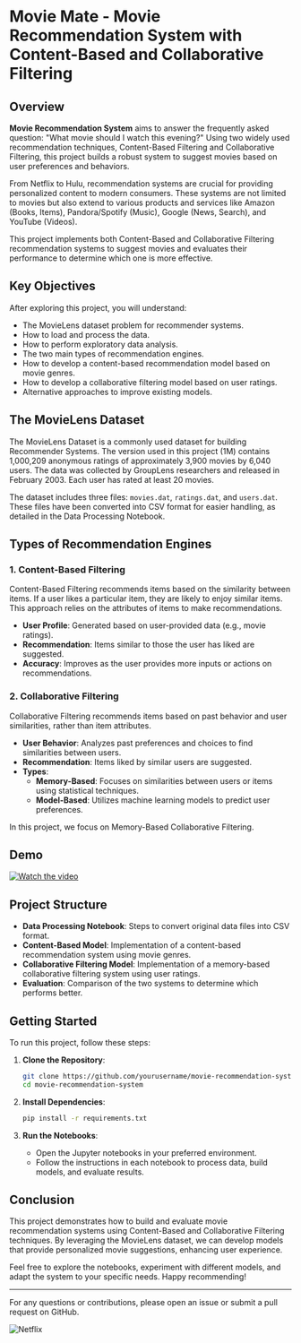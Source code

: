 # Movie Mate - Movie Recommendation System with Content-Based and Collaborative Filtering

## Overview

**Movie Recommendation System** aims to answer the frequently asked question: "What movie should I watch this evening?" Using two widely used recommendation techniques, Content-Based Filtering and Collaborative Filtering, this project builds a robust system to suggest movies based on user preferences and behaviors.

From Netflix to Hulu, recommendation systems are crucial for providing personalized content to modern consumers. These systems are not limited to movies but also extend to various products and services like Amazon (Books, Items), Pandora/Spotify (Music), Google (News, Search), and YouTube (Videos).

This project implements both Content-Based and Collaborative Filtering recommendation systems to suggest movies and evaluates their performance to determine which one is more effective.

## Key Objectives

After exploring this project, you will understand:

- The MovieLens dataset problem for recommender systems.
- How to load and process the data.
- How to perform exploratory data analysis.
- The two main types of recommendation engines.
- How to develop a content-based recommendation model based on movie genres.
- How to develop a collaborative filtering model based on user ratings.
- Alternative approaches to improve existing models.

## The MovieLens Dataset

The MovieLens Dataset is a commonly used dataset for building Recommender Systems. The version used in this project (1M) contains 1,000,209 anonymous ratings of approximately 3,900 movies by 6,040 users. The data was collected by GroupLens researchers and released in February 2003. Each user has rated at least 20 movies.

The dataset includes three files: `movies.dat`, `ratings.dat`, and `users.dat`. These files have been converted into CSV format for easier handling, as detailed in the Data Processing Notebook.

## Types of Recommendation Engines

### 1. Content-Based Filtering

Content-Based Filtering recommends items based on the similarity between items. If a user likes a particular item, they are likely to enjoy similar items. This approach relies on the attributes of items to make recommendations.

- **User Profile**: Generated based on user-provided data (e.g., movie ratings).
- **Recommendation**: Items similar to those the user has liked are suggested.
- **Accuracy**: Improves as the user provides more inputs or actions on recommendations.

### 2. Collaborative Filtering

Collaborative Filtering recommends items based on past behavior and user similarities, rather than item attributes.

- **User Behavior**: Analyzes past preferences and choices to find similarities between users.
- **Recommendation**: Items liked by similar users are suggested.
- **Types**:
  - **Memory-Based**: Focuses on similarities between users or items using statistical techniques.
  - **Model-Based**: Utilizes machine learning models to predict user preferences.

In this project, we focus on Memory-Based Collaborative Filtering.

## Demo

[![Watch the video](<img width="355" alt="image" src="https://github.com/SuyashSalvi/MovieMate/assets/40499151/a3fa7949-5a5f-409a-956d-f2c7f9d75073">)]([https://www.youtube.com/shorts/U0IJWWiXsU4](https://www.youtube.com/watch?v=VjnBUG9xtFQ))

## Project Structure

- **Data Processing Notebook**: Steps to convert original data files into CSV format.
- **Content-Based Model**: Implementation of a content-based recommendation system using movie genres.
- **Collaborative Filtering Model**: Implementation of a memory-based collaborative filtering system using user ratings.
- **Evaluation**: Comparison of the two systems to determine which performs better.

## Getting Started

To run this project, follow these steps:

1. **Clone the Repository**:
   ```bash
   git clone https://github.com/yourusername/movie-recommendation-system.git
   cd movie-recommendation-system
   ```

2. **Install Dependencies**:
   ```bash
   pip install -r requirements.txt
   ```

3. **Run the Notebooks**:
   - Open the Jupyter notebooks in your preferred environment.
   - Follow the instructions in each notebook to process data, build models, and evaluate results.

## Conclusion

This project demonstrates how to build and evaluate movie recommendation systems using Content-Based and Collaborative Filtering techniques. By leveraging the MovieLens dataset, we can develop models that provide personalized movie suggestions, enhancing user experience.

Feel free to explore the notebooks, experiment with different models, and adapt the system to your specific needs. Happy recommending!

---

For any questions or contributions, please open an issue or submit a pull request on GitHub.

![Netflix](https://upload.wikimedia.org/wikipedia/commons/0/08/Netflix_2015_logo.svg)
